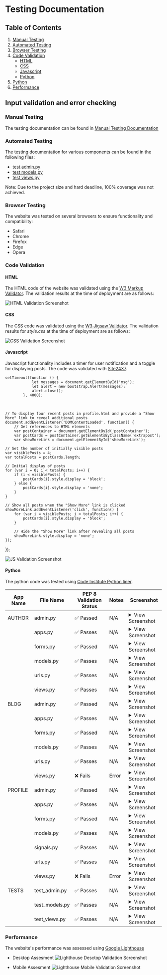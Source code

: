 # Testing Documentation

## Table of Contents
1. [Manual Testing](#manual-testing)
2. [Automated Testing](#automated-testing)
3. [Browser Testing](#browser-testing)
4. [Code Validation](#code-validation)
   - [HTML](#html)
   - [CSS](#css)
   - [Javascript](#javascript)
   - [Python](#python)
5. [Python](#python)
6. [Performance](#performance)


## Input validation and error checking

### Manual Testing
The testing documentation can be found in [Manual Testing Documentation](MANUAL_TESTING.md) 

### Automated Testing
The testing documentation for various components can be found in the following files:
- [test admin.py](tests/test_admin.py)
- [test models.py](tests/test_models.py)
- [test views.py](tests/test_views.py)

Note: Due to the project size and hard deadline, 100% coverage was not achieved.

### Browser Testing
The website was tested on several browsers to ensure functionality and compatibility:
- Safari
- Chrome
- Firefox
- Edge
- Opera

### Code Validation

#### HTML
The HTML code of the website was validated using the [W3 Markup Validator](https://validator.w3.org/). The validation results at the time of deployment are as follows:

![HTML Validation Screenshot](static/images/html.checker.png)

#### CSS
The CSS code was validated using the [W3 Jigsaw Validator](https://jigsaw.w3.org/css-validator/). The validation results for *style.css* at the time of deployment are as follows:

![CSS Validation Screenshot](static/images/W3C_CSS_VALIDATION.png)

#### Javascript
Javascript functionality includes a timer for user notification and a toggle for displaying posts. The code was validated with [Site24X7](https://www.site24x7.com/de/tools/javascript-validator.html).

    setTimeout(function () {
                let messages = document.getElementById('msg');
                let alert = new bootstrap.Alert(messages);
                alert.close();
            }, 4000);

<br>

    // To display four recent posts in profile.html and provide a "Show More" link to reveal additional posts
    document.addEventListener('DOMContentLoaded', function() {
        // Get references to HTML elements
        var postContainer = document.getElementById('postContainer');
        var postCards = postContainer.getElementsByClassName('extrapost');
        var showMoreLink = document.getElementById('showMoreLink');

    // Set the number of initially visible posts
    var visiblePosts = 4;
    var totalPosts = postCards.length;

    // Initial display of posts
    for (var i = 0; i < totalPosts; i++) {
        if (i < visiblePosts) {
            postCards[i].style.display = 'block';
        } else {
            postCards[i].style.display = 'none';
        }
    }

    // Show all posts when the "Show More" link is clicked
    showMoreLink.addEventListener('click', function() {
        for (var i = visiblePosts; i < totalPosts; i++) {
            postCards[i].style.display = 'block';
        }

        // Hide the "Show More" link after revealing all posts
        showMoreLink.style.display = 'none';
    });
  });

![JS Validation Screenshot](static/images/Java_script_validator.png)

#### Python

The python code was tested using [Code Institute Python liner](https://pep8ci.herokuapp.com/).


| App Name  | File Name      | PEP 8 Validation Status | Notes | Screenshot                                                                               |
|-----------|----------------|-------------------------|-------|------------------------------------------------------------------------------------------|
| AUTHOR    | admin.py       | ✅ Passed               | N/A   | <details><summary>View Screenshot</summary><img src="static/images/PEP8_author_admin.png">
|           | apps.py        | ✅ Passes               | N/A   | <details><summary>View Screenshot</summary><img src="static/images/PEP8_author_apps.png">
|           | forms.py       | ✅ Passed               | N/A   | <details><summary>View Screenshot</summary><img src="static/images/PEP8_author_forms.png">
|           | models.py      | ✅ Passes               | N/A   | <details><summary>View Screenshot</summary><img src="static/images/PEP2_author_models.png">
|           | urls.py        | ✅ Passes               | N/A   | <details><summary>View Screenshot</summary><img src="static/images/PEP8_author_urls.png">
|           | views.py       | ✅ Passes               | N/A   | <details><summary>View Screenshot</summary><img src="static/images/PEP8_author_views.png">
| BLOG      | admin.py       | ✅ Passed               | N/A   | <details><summary>View Screenshot</summary><img src="static/images/PEP8_blog_admin.png">
|           | apps.py        | ✅ Passes               | N/A   | <details><summary>View Screenshot</summary><img src="static/images/PEP8_blog_apps.png">
|           | forms.py       | ✅ Passed               | N/A   | <details><summary>View Screenshot</summary><img src="static/images/PEP8_blog_forms.png">
|           | models.py      | ✅ Passes               | N/A   | <details><summary>View Screenshot</summary><img src="static/images/PEP8_blog_models.png">
|           | urls.py        | ✅ Passes               | N/A   | <details><summary>View Screenshot</summary><img src="static/images/PEP8_blog_urls.png">
|           | views.py       | ❌ Fails                | Error | <details><summary>View Screenshot</summary><img src="static/images/PEP8_blog_views.png">
| PROFILE   | admin.py       | ✅ Passed               | N/A   | <details><summary>View Screenshot</summary><img src="static/images/PEP8_profile_admin.png">
|           | apps.py        | ✅ Passes               | N/A   | <details><summary>View Screenshot</summary><img src="static/images/PEP8_profile_apps.png">
|           | forms.py       | ✅ Passed               | N/A   | <details><summary>View Screenshot</summary><img src="static/images/PEP8_profile_forms.png">
|           | models.py      | ✅ Passes               | N/A   | <details><summary>View Screenshot</summary><img src="static/images/PEP8_profile_models.png">
|           | signals.py     | ✅ Passes               | N/A   | <details><summary>View Screenshot</summary><img src="static/images/PEP8_profile_signals.png">
|           | urls.py        | ✅ Passes               | N/A   | <details><summary>View Screenshot</summary><img src="static/images/PEP8_profile_urls.png">
|           | views.py       | ❌ Fails                | Error | <details><summary>View Screenshot</summary><img src="static/images/PEP8_profile_views.png">
| TESTS     | test_admin.py  | ✅ Passes               | N/A   | <details><summary>View Screenshot</summary><img src="static/images/PEP8_test_admin.png">
|           | test_models.py | ✅ Passes               | N/A   | <details><summary>View Screenshot</summary><img src="static/images/PEP8_test_models.png">
|           | test_views.py  | ✅ Passes               | N/A   | <details><summary>View Screenshot</summary><img src="static/images/">



### Performance
The website's performance was assessed using [Google Lighthouse](https://developer.chrome.com/docs/lighthouse/overview/)

- Desktop Assesment
![Lighthouse Desctop Validation Screenshot](static/images/lighthouse.png)

- Mobile Assesment
![Lighthouse Mobile Validation Screenshot](static/images/lighthouse.mobile.png)


